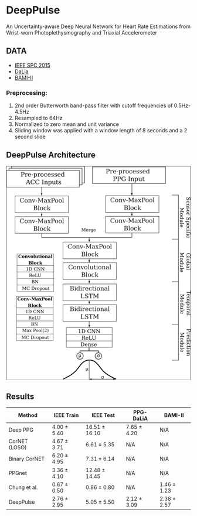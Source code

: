 # DeepPulse
 An Uncertainty-aware Deep Neural Network for Heart Rate Estimations from Wrist-worn Photoplethysmography and Triaxial Accelerometer
 ## DATA
 - [IEEE SPC 2015](https://sites.google.com/site/researchbyzhang/ieeespcup2015)
 - [DaLia](https://archive.ics.uci.edu/ml/datasets/PPG-DaLiA)
 - [BAMI-II](https://github.com/hooseok/gyro_acc_ppg)
 ### Preprocesing:
 1. 2nd order Butterworth band-pass filter with cutoff frequencies of 0.5Hz-4.5Hz
 2. Resampled to 64Hz
 3. Normalized to zero mean and unit variance
 4. Sliding window was applied with a window length of 8 seconds and a 2 second slide
 
 ## DeepPulse Architecture
![DeepPulse Architecture](https://github.com/danielray54/DeepPulse/blob/main/Images/DEEPPULSEARCH.png?raw=true)

## Results
| Method        | IEEE Train  | IEEE Test     | PPG-DaLiA   | BAMI-II     |
|---------------|-------------|---------------|-------------|-------------|
| Deep PPG      | 4.00 ± 5.40 | 16.51 ± 16.10 | 7.65 ± 4.20 | N/A         |
| CorNET (LOSO) | 4.67 ± 3.71   | 6.61 ± 5.35     | N/A         | N/A         |
| Binary CorNET | 6.20 ± 4.95   | 7.31 ± 6.14     | N/A         | N/A         |
| PPGnet        | 3.36 ± 4.10   | 12.48 ± 14.45   | N/A         | N/A         |
| Chung et al.  | 0.67 ± 0.50   | 0.86 ± 0.80     | N/A         | 1.46 ± 1.23 |
| DeepPulse     | 2.76 ± 2.95   | 5.05 ± 5.50     | 2.12 ± 3.09   | 2.38 ± 2.57   |
